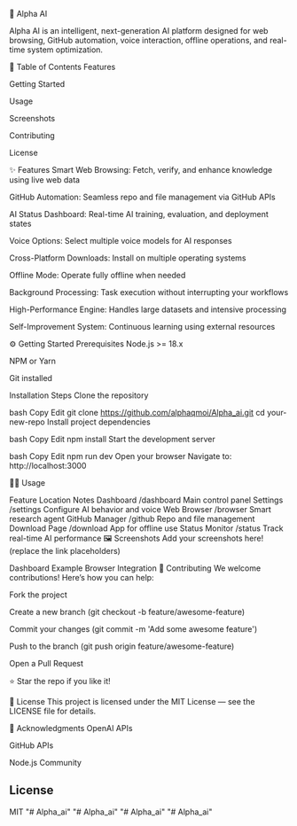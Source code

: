 🚀 Alpha AI

Alpha AI is an intelligent, next-generation AI platform designed for web browsing, GitHub automation, voice interaction, offline operations, and real-time system optimization.

📑 Table of Contents
Features

Getting Started

Usage

Screenshots

Contributing

License

✨ Features
Smart Web Browsing: Fetch, verify, and enhance knowledge using live web data

GitHub Automation: Seamless repo and file management via GitHub APIs

AI Status Dashboard: Real-time AI training, evaluation, and deployment states

Voice Options: Select multiple voice models for AI responses

Cross-Platform Downloads: Install on multiple operating systems

Offline Mode: Operate fully offline when needed

Background Processing: Task execution without interrupting your workflows

High-Performance Engine: Handles large datasets and intensive processing

Self-Improvement System: Continuous learning using external resources

⚙ Getting Started
Prerequisites
Node.js >= 18.x

NPM or Yarn

Git installed

Installation Steps
Clone the repository

bash
Copy
Edit
git clone https://github.com/alphaqmoi/Alpha_ai.git
cd your-new-repo
Install project dependencies

bash
Copy
Edit
npm install
Start the development server

bash
Copy
Edit
npm run dev
Open your browser
Navigate to: http://localhost:3000

🧑‍💻 Usage

Feature	Location	Notes
Dashboard	/dashboard	Main control panel
Settings	/settings	Configure AI behavior and voice
Web Browser	/browser	Smart research agent
GitHub Manager	/github	Repo and file management
Download Page	/download	App for offline use
Status Monitor	/status	Track real-time AI performance
🖼 Screenshots
Add your screenshots here! (replace the link placeholders)


Dashboard Example	Browser Integration
🤝 Contributing
We welcome contributions!
Here’s how you can help:

Fork the project

Create a new branch (git checkout -b feature/awesome-feature)

Commit your changes (git commit -m 'Add some awesome feature')

Push to the branch (git push origin feature/awesome-feature)

Open a Pull Request

⭐ Star the repo if you like it!

📄 License
This project is licensed under the MIT License — see the LICENSE file for details.

📣 Acknowledgments
OpenAI APIs

GitHub APIs

Node.js Community


## License

MIT
"# Alpha_ai" 
"# Alpha_ai" 
"# Alpha_ai" 
"# Alpha_ai" 
